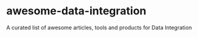 # awesome-data-integration
A curated list of awesome articles, tools and products for Data Integration
